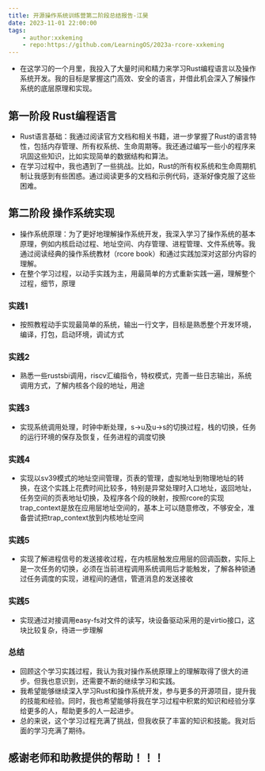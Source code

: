 ```yaml
---
title: 开源操作系统训练营第二阶段总结报告-江昊
date: 2023-11-01 22:00:00
tags:
    - author:xxkeming
    - repo:https://github.com/LearningOS/2023a-rcore-xxkeming
---
```


- 在这学习的一个月里，我投入了大量时间和精力来学习Rust编程语言以及操作系统开发。我的目标是掌握这门高效、安全的语言，并借此机会深入了解操作系统的底层原理和实现。

## 第一阶段 Rust编程语言
- Rust语言基础：我通过阅读官方文档和相关书籍，进一步掌握了Rust的语言特性，包括内存管理、所有权系统、生命周期等。我还通过编写一些小的程序来巩固这些知识，比如实现简单的数据结构和算法。
- 在学习过程中，我也遇到了一些挑战。比如，Rust的所有权系统和生命周期机制让我感到有些困惑。通过阅读更多的文档和示例代码，逐渐好像克服了这些困难。

## 第二阶段 操作系统实现
- 操作系统原理：为了更好地理解操作系统开发，我深入学习了操作系统的基本原理，例如内核启动过程、地址空间、内存管理、进程管理、文件系统等。我通过阅读经典的操作系统教材（rcore book）和通过实践加深对这部分内容的理解。
- 在整个学习过程，以动手实践为主，用最简单的方式重新实践一遍，理解整个过程，细节，原理
### 实践1
- 按照教程动手实现最简单的系统，输出一行文字，目标是熟悉整个开发环境，编译，打包，启动环境，调试方式
### 实践2
- 熟悉一些rustsbi调用，riscv汇编指令，特权模式，完善一些日志输出，系统调用方式，了解内核各个段的地址，用途
### 实践3
- 实现系统调用处理，时钟中断处理，s->u及u->s的切换过程，栈的切换，任务的运行环境的保存及恢复，任务进程的调度切换
### 实践4
- 实现以sv39模式的地址空间管理，页表的管理，虚拟地址到物理地址的转换，在这个实践上花费时间比较多，特别是异常处理时入口地址，返回地址，任务空间的页表地址切换，及程序各个段的映射，按照rcore的实现trap_context是放在应用层地址空间的，基本上可以随意修改，不够安全，准备尝试把trap_context放到内核地址空间
### 实践5
- 实现了解进程信号的发送接收过程，在内核层触发应用层的回调函数，实际上是一次任务的切换，必须在当前进程调用系统调用后才能触发，了解各种锁通过任务调度的实现，进程间的通信，管道消息的发送接收
### 实践5
- 实现通过对接调用easy-fs对文件的读写，块设备驱动采用的是virtio接口，这块比较复杂，待进一步理解

### 总结
- 回顾这个学习实践过程，我认为我对操作系统原理上的理解取得了很大的进步。但我也意识到，还需要不断的继续学习和实践。
- 我希望能够继续深入学习Rust和操作系统开发，参与更多的开源项目，提升我的技能和经验。同时，我也希望能够将我在学习过程中积累的知识和经验分享给更多的人，帮助更多的人一起进步。
- 总的来说，这个学习过程充满了挑战，但我收获了丰富的知识和技能。我对后面的学习充满了期待。

## 感谢老师和助教提供的帮助！！！
